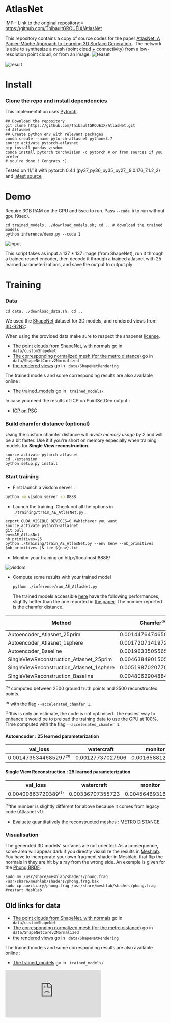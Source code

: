 # AtlasNet

IMP:- Link to the original repository:= https://github.com/ThibaultGROUEIX/AtlasNet

This repository contains a copy of source codes for the paper [AtlasNet: A Papier-Mâché Approach to Learning 3D Surface Generation ](http://imagine.enpc.fr/~groueixt/atlasnet/). The network is able to synthesize a mesh (point cloud + connectivity) from a low-resolution point cloud, or from an image.
![teaset](pictures/teaser.small.png)    

![result](pictures/plane.gif)


# Install

### Clone the repo and install dependencies

This implementation uses [Pytorch](http://pytorch.org/). 

```shell
## Download the repository
git clone https://github.com/ThibaultGROUEIX/AtlasNet.git
cd AtlasNet
## Create python env with relevant packages
conda create --name pytorch-atlasnet python=3.7
source activate pytorch-atlasnet
pip install pandas visdom
conda install pytorch torchvision -c pytorch # or from sources if you prefer
# you're done ! Congrats :)

```
Tested on 11/18 with  pytorch 0.4.1 (py37_py36_py35_py27__9.0.176_7.1.2_2) and [latest source](https://github.com/pytorch/pytorch/commit/8e3240d022c47e670f7f3f1a379dbf308ea2f28f)
# Demo

Require 3GB RAM on the GPU and 5sec to run. Pass ```--cuda 0``` to run without gpu (9sec). 

```shell
cd trained_models; ./download_models.sh; cd .. # download the trained models
python inference/demo.py --cuda 1
```

![input](./pictures/2D3D.png)    

This script takes as input a 137 * 137 image (from ShapeNet), run it through a trained resnet encoder, then decode it through a trained atlasnet with 25 learned parameterizations, and save the output to output.ply



# Training

### Data 

```shell
cd data; ./download_data.sh; cd ..
```
We used the [ShapeNet](https://www.shapenet.org/) dataset for 3D models, and rendered views from [3D-R2N2](https://github.com/chrischoy/3D-R2N2):

When using the provided data make sure to respect the shapenet [license](https://shapenet.org/terms).

* [The point clouds from ShapeNet, with normals](https://cloud.enpc.fr/s/j2ECcKleA1IKNzk) go in ``` data/customShapeNet```
* [The corresponding normalized mesh (for the metro distance)](https://cloud.enpc.fr/s/RATKsfLQUSu0JWW) go in ``` data/ShapeNetCorev2Normalized```
* [the rendered views](https://cloud.enpc.fr/s/S6TCx1QJzviNHq0) go in ``` data/ShapeNetRendering```

The trained models and some corresponding results are also available online :

* [The trained_models](https://cloud.enpc.fr/s/c27Df7fRNXW2uG3) go in ``` trained_models/```

In case you need the results of ICP on PointSetGen output :
* [ICP on PSG](https://cloud.enpc.fr/s/3a7Xg9RzIsgmofw)



### Build chamfer distance (optional)

Using the custom chamfer distance will *divide memory usage by 2* and will be a bit faster. Use it if you're short on memory especially when training models for **Single View reconstruction**.

```shell
source activate pytorch-atlasnet
cd ./extension
python setup.py install
```



### Start training

* First launch a visdom server :

```bash
python -m visdom.server -p 8888
```

* Launch the training. Check out all the options in ```./training/train_AE_AtlasNet.py``` .

```shell
export CUDA_VISIBLE_DEVICES=0 #whichever you want
source activate pytorch-atlasnet
git pull
env=AE_AtlasNet
nb_primitives=25
python ./training/train_AE_AtlasNet.py --env $env --nb_primitives $nb_primitives |& tee ${env}.txt
```

* Monitor your training on http://localhost:8888/

![visdom](pictures/visdom2.png)


* Compute some results with your trained model

  ```bash
  python ./inference/run_AE_AtlasNet.py
  ```
  The trained models accessible [here](TODO) have the following performances, slightly better than the one reported in [the paper](TODO). The number reported is the chamfer distance.

| Method | Chamfer⁽⁰⁾ |GPU memory⁽¹⁾ |Time by epoch⁽²⁾|
| ---------- | --------------------- | --------------------- | --------------------- |
| Autoencoder_Atlasnet_25prim | 0.0014476474650672833 | 4.1GB         |6min55s|
| Autoencoder_Atlasnet_1sphere              | 0.0017207141972321953 |3.6GB|5min30s|
| Autoencoder_Baseline                     | 0.001963350556556298 |1.9GB|2min05s|
| SingleViewReconstruction_Atlasnet_25prim  | 0.004638490150569042 |6.8GB|10min04s|
| SingleViewReconstruction_Atlasnet_1sphere | 0.005198702077052366 |5.6GB|8min16s|
| SingleViewReconstruction_Baseline        | 0.0048062904884797605 |1.7GB|3min30s|

⁽⁰⁾  computed between 2500 ground truth points and 2500 reconstructed points.

⁽¹⁾ with the flag ```--accelerated_chamfer 1```.

⁽²⁾this is only an estimate, the code is not optimised.  The easiest way to enhance it would be to preload the training data to use the GPU at 100%. Time computed with the flag ```--accelerated_chamfer 1```.

  #### Autoencoder : 25 learned parameterization

|  val_loss   | watercraft | monitor    | car        | couch      | cabinet    | lamp       | plane      | speaker    | table      | chair      | bench      | firearm    | cellphone  |
| ---- | ---- | ---- | ---- | ---- | ---- | ---- | ---- | ---- | ---- | ---- | ---- | ---- | ---- |
| 0.0014795344685297⁽³⁾ | 0.00127737027906 | 0.0016588120616 | 0.00152693425022 | 0.00171516126198 | 0.00168296881168 | 0.00232362473947 | 0.000833268054194 | 0.0025417242402 | 0.00149979386376 | 0.00156113364435 | 0.00120812499892 | 0.000626943988977 | 0.0012117530635 |

####   Single View Reconstruction : 25 learned parameterization

| val_loss   | watercraft | monitor    | car        | couch      | cabinet    | lamp       | plane      | speaker    | table      | chair      | bench      | firearm    | cellphone  |
| ---- | ---- | ---- | ---- | ---- | ---- | ---- | ---- | ---- | ---- | ---- | ---- | ---- | ---- |
| 0.00400863720389⁽³⁾ | 0.00336707355723 | 0.00456469316226 | 0.00306795421868 | 0.00404269965806 | 0.00355917039209 | 0.0114094304694 | 0.00192791500002 | 0.00780984506137 | 0.00368373458016 | 0.00407004468516 | 0.0030023689528 | 0.00192803189235 | 0.00293665724291 |

⁽³⁾the number is slightly different for above because it comes from legacy code (Atlasnet v1). 

* Evaluate quantitatively the reconstructed meshes : [METRO DISTANCE](https://github.com/RobotLocomotion/meshConverters/tree/master/vcglib/apps/metro)


### Visualisation 

The generated 3D models' surfaces are not oriented. As a consequence, some area will appear dark if you directly visualize the results in [Meshlab](http://www.meshlab.net/). You have to incorporate your own fragment shader in Meshlab, that flip the normals in they are hit by a ray from the wrong side. An exemple is given for the [Phong BRDF](https://en.wikipedia.org/wiki/Phong_reflection_model).

```shell
sudo mv /usr/share/meshlab/shaders/phong.frag /usr/share/meshlab/shaders/phong.frag.bak
sudo cp auxiliary/phong.frag /usr/share/meshlab/shaders/phong.frag #restart Meshlab
```


## Old links for data
* [The point clouds from ShapeNet, with normals](https://mega.nz/#!9LhW2CxT!A9d45cri4q8q10HfukUV_cy7J1lbWTFQtw7DKJlZKKAhttps://mega.nz/#!9LhW2CxT!A9d45cri4q8q10HfukUV_cy7J1lbWTFQtw7DKJlZKKA) go in ``` data/customShapeNet```
* [The corresponding normalized mesh (for the metro distance)](https://mega.nz/#!leAFEK5T!SDrcll-caO4p8ws7zDNKPpjNNWEMcf9AQ-rmR79t_OA) go in ``` data/ShapeNetCorev2Normalized```
* [the rendered views](https://mega.nz/#!4TgzCYTB!ACfHTD9VpUSUYYwI75k-GrSdqMH19jK0-CwBg1wKH08) go in ``` data/ShapeNetRendering```

The trained models and some corresponding results are also available online :

* [The trained_models](https://mega.nz/#!JapgQRgC!OIAa7dIBaItFSrud3gaGd2Gavb_h_5hC8jHJAwgLNn4) go in ``` trained_models/```


[![Analytics](https://ga-beacon.appspot.com/UA-91308638-2/github.com/ThibaultGROUEIX/AtlasNet/readme.md?pixel)](https://github.com/ThibaultGROUEIX/AtlasNet/)
